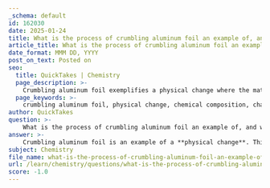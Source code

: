 ```yaml
---
_schema: default
id: 162030
date: 2025-01-24
title: What is the process of crumbling aluminum foil an example of, and why?
article_title: What is the process of crumbling aluminum foil an example of, and why?
date_format: MMM DD, YYYY
post_on_text: Posted on
seo:
  title: QuickTakes | Chemistry
  page_description: >-
    Crumbling aluminum foil exemplifies a physical change where the material's shape is altered but its chemical identity remains unchanged.
  page_keywords: >-
    crumbling aluminum foil, physical change, chemical composition, change in shape, physical properties, identity of substance, chemical transformation, demonstration of physical change
author: QuickTakes
question: >-
    What is the process of crumbling aluminum foil an example of, and why?
answer: >-
    Crumbling aluminum foil is an example of a **physical change**. This is because the process of crumpling does not alter the chemical composition of the aluminum; it simply changes its shape. The aluminum foil remains aluminum foil regardless of how it is crumpled or flattened. \n\nIn a physical change, the substance involved retains its identity and properties, even though its form may change. For instance, when you crumple the foil, it can be flattened back out again without any chemical transformation occurring. This is in contrast to a chemical change, where the substance would undergo a transformation that alters its chemical structure, resulting in a different substance altogether.\n\nThus, crumbling aluminum foil is a clear demonstration of a physical change, as it involves a change in shape without any change in the material's chemical identity.
subject: Chemistry
file_name: what-is-the-process-of-crumbling-aluminum-foil-an-example-of-and-why.md
url: /learn/chemistry/questions/what-is-the-process-of-crumbling-aluminum-foil-an-example-of-and-why
score: -1.0
---
```


&nbsp;